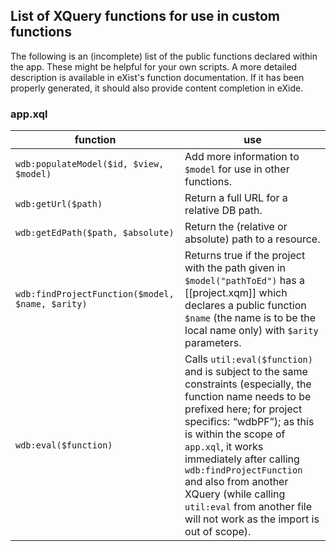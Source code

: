 ## List of XQuery functions for use in custom functions

The following is an (incomplete) list of the public functions declared within the app.
These might be helpful for your own scripts.
A more detailed description is available in eXist's function documentation.
If it has been properly generated, it should also provide content completion in eXide.

### app.xql

|function|use|
|--|--|
|`wdb:populateModel($id, $view, $model)`|Add more information to `$model` for use in other functions.|
|`wdb:getUrl($path)`|Return a full URL for a relative DB path.|
|`wdb:getEdPath($path, $absolute)`|Return the (relative or absolute) path to a resource.|
|`wdb:findProjectFunction($model, $name, $arity)`|Returns true if the project with the path given in `$model("pathToEd")` has a [[project.xqm]] which declares a public function `$name` (the name is to be the local name only) with `$arity` parameters.|
|`wdb:eval($function)`|Calls `util:eval($function)` and is subject to the same constraints (especially, the function name needs to be prefixed here; for project specifics: “wdbPF”); as this is within the scope of `app.xql`, it works immediately after calling `wdb:findProjectFunction` and also from another XQuery (while calling `util:eval` from another file will not work as the import is out of scope).|